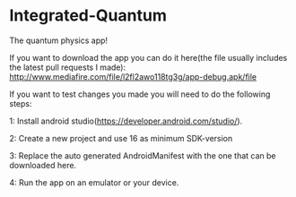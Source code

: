 # Integrated-Quantum
The quantum physics app!


If you want to download the app you can do it here(the file usually includes the latest pull requests I made):
http://www.mediafire.com/file/l2fl2awo118tg3g/app-debug.apk/file


If you want to test changes you made you will need to do the following steps:

1: Install android studio(https://developer.android.com/studio/).

2: Create a new project and use 16 as minimum SDK-version

3: Replace the auto generated AndroidManifest with the one that can be downloaded here.

4: Run the app on an emulator or your device.
